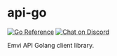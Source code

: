 # api-go

[![Go Reference](https://pkg.go.dev/badge/github.com/emvi/api-go?status.svg)](https://pkg.go.dev/github.com/emvi/api-go?status)
<a href="https://discord.gg/fAYm4Cz"><img src="https://img.shields.io/discord/739184135649886288?logo=discord" alt="Chat on Discord"></a>

Emvi API Golang client library.
